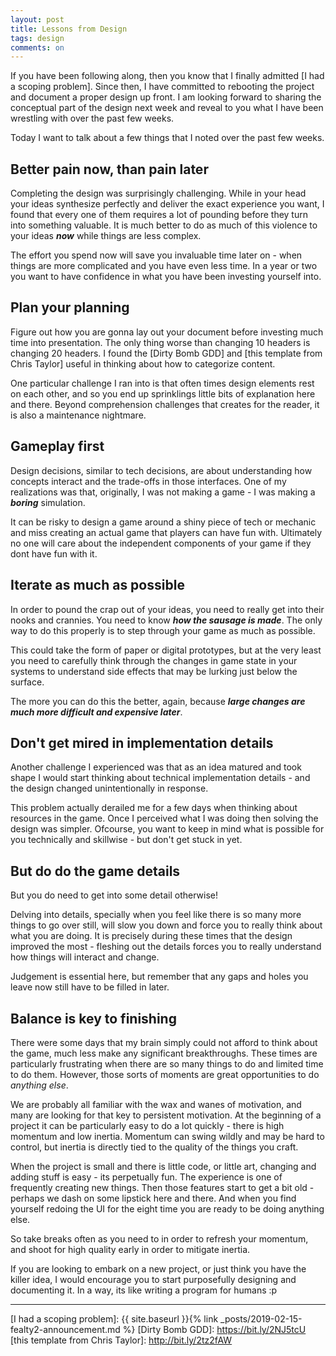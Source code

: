 ```yaml
---
layout: post
title: Lessons from Design
tags: design
comments: on
---
```


If you have been following along, then you know that I finally admitted [I had a scoping problem]. Since then, I have committed to rebooting the project and document a proper design up front. I am looking forward to sharing the conceptual part of the design next week and reveal to you what I have been wrestling with over the past few weeks.

Today I want to talk about a few things that<!--more--> I noted over the past few weeks.

## Better pain now, than pain later

Completing the design was surprisingly challenging. While in your head your ideas synthesize perfectly and deliver the exact experience you want, I found that every one of them requires a lot of pounding before they turn into something valuable. It is much better to do as much of this violence to your ideas ***now*** while things are less complex.

The effort you spend now will save you invaluable time later on - when things are more complicated and you have even less time. In a year or two you want to have confidence in what you have been investing yourself into.

## Plan your planning

Figure out how you are gonna lay out your document before investing much time into presentation. The only thing worse than changing 10 headers is changing 20 headers. I found the [Dirty Bomb GDD] and [this template from Chris Taylor] useful in thinking about how to categorize content.

One particular challenge I ran into is that often times design elements rest on each other, and so you end up sprinklings little bits of explanation here and there. Beyond comprehension challenges that creates for the reader, it is also a maintenance nightmare.

## Gameplay first

Design decisions, similar to tech decisions, are about understanding how concepts interact and the trade-offs in those interfaces. One of my realizations was that, originally, I was not making a game - I was making a ***boring*** simulation.

It can be risky to design a game around a shiny piece of tech or mechanic and miss creating an actual game that players can have fun with. Ultimately no one will care about the independent components of your game if they dont have fun with it.

## Iterate as much as possible

In order to pound the crap out of your ideas, you need to really get into their nooks and crannies. You need to know ***how the sausage is made***. The only way to do this properly is to step through your game as much as possible.

This could take the form of paper or digital prototypes, but at the very least  you need to carefully think through the changes in game state in your systems to understand side effects that may be lurking just below the surface.

The more you can do this the better, again, because ***large changes are much more difficult and expensive later***.

## Don't get mired in implementation details

Another challenge I experienced was that as an idea matured and took shape I would start thinking about technical implementation details - and the design changed unintentionally in response.

This problem actually derailed me for a few days when thinking about resources in the game. Once I perceived what I was doing then solving the design was simpler. Ofcourse, you want to keep in mind what is possible for you technically and skillwise - but don't get stuck in yet.

## But do do the game details

But you do need to get into some detail otherwise!

Delving into details, specially when you feel like there is so many more things to go over still, will slow you down and force you to really think about what you are doing. It is precisely during these times that the design improved the most - fleshing out the details forces you to really understand how things will interact and change.

Judgement is essential here, but remember that any gaps and holes you leave now still have to be filled in later.

## Balance is key to finishing

There were some days that my brain simply could not afford to think about the game, much less make any significant breakthroughs. These times are particularly frustrating when there are so many things to do and limited time to do them. However, those sorts of moments are great opportunities to do *anything else*.

We are probably all familiar with the wax and wanes of motivation, and many are looking for that key to persistent motivation. At the beginning of a project it can be particularly easy to do a lot quickly - there is high momentum and low inertia. Momentum can swing wildly and may be hard to control, but inertia is directly tied to the quality of the things you craft.

When the project is small and there is little code, or little art, changing and adding stuff is easy - its perpetually fun. The experience is one of frequently creating new things. Then those features start to get a bit old - perhaps we dash on some lipstick here and there. And when you find yourself redoing the UI for the eight time you are ready to be doing anything else.

So take breaks often as you need to in order to refresh your momentum, and shoot for high quality early in order to mitigate inertia.

If you are looking to embark on a new project, or just think you have the killer idea, I would encourage you to start purposefully designing and documenting it. In a way, its like writing a program for humans :p

---

[I had a scoping problem]: {{ site.baseurl }}{% link _posts/2019-02-15-fealty2-announcement.md %}
[Dirty Bomb GDD]: <https://bit.ly/2NJ5tcU>
[this template from Chris Taylor]: <http://bit.ly/2tz2fAW>
